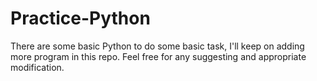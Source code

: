 # Practice-Python
There are some basic Python to do some basic task, I'll keep on adding more program in this repo. Feel free 
for any suggesting and appropriate modification.
